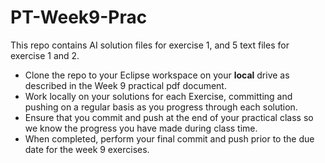 # PT-Week9-Prac

This repo contains AI solution files for exercise 1, and 5 text files for exercise 1 and 2.

- Clone the repo to your Eclipse workspace on your **local** drive as described in the Week 9 practical pdf document.
- Work locally on your solutions for each Exercise, committing and pushing on a regular basis as you progress through each solution.
- Ensure that you commit and push at the end of your practical class so we know the progress you have made during class time.
- When completed, perform your final commit and push prior to the due date for the week 9 exercises.
